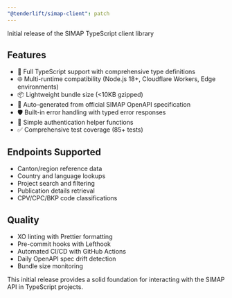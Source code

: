 ```yaml
---
"@tenderlift/simap-client": patch
---
```


Initial release of the SIMAP TypeScript client library

## Features
- 🚀 Full TypeScript support with comprehensive type definitions
- 🌐 Multi-runtime compatibility (Node.js 18+, Cloudflare Workers, Edge environments)
- 📦 Lightweight bundle size (<10KB gzipped)
- 🔄 Auto-generated from official SIMAP OpenAPI specification
- 🛡️ Built-in error handling with typed error responses
- 🔑 Simple authentication helper functions
- ✅ Comprehensive test coverage (85+ tests)

## Endpoints Supported
- Canton/region reference data
- Country and language lookups
- Project search and filtering
- Publication details retrieval
- CPV/CPC/BKP code classifications

## Quality
- XO linting with Prettier formatting
- Pre-commit hooks with Lefthook
- Automated CI/CD with GitHub Actions
- Daily OpenAPI spec drift detection
- Bundle size monitoring

This initial release provides a solid foundation for interacting with the SIMAP API in TypeScript projects.